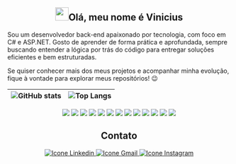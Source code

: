 <h2 align="center"><img src="https://media.giphy.com/media/hvRJCLFzcasrR4ia7z/giphy.gif" width="30px"><strong>Olá, meu nome é Vinicius</strong></h2>

Sou um desenvolvedor back-end apaixonado por tecnologia, com foco em C# e ASP.NET.
Gosto de aprender de forma prática e aprofundada, sempre buscando entender a lógica por trás do código para entregar soluções eficientes e bem estruturadas.

Se quiser conhecer mais dos meus projetos e acompanhar minha evolução, fique à vontade para explorar meus repositórios! 😉


| ![GitHub stats](https://github-readme-stats.vercel.app/api?username=viniciuskirsten&show_icons=true&theme=dark) | ![Top Langs](https://github-readme-stats.vercel.app/api/top-langs/?username=viniciuskirsten&layout=compact&theme=dark) |
| --------------------------------------------------------------------------------------------------------------- | ---------------------------------------------------------------------------------------------------------------------- |

<p align="center">
  <img src="https://img.shields.io/badge/C%23-239120?style=for-the-badge&logo=c-sharp&logoColor=white"/>
  <img src="https://img.shields.io/badge/HTML5-E34F26?style=for-the-badge&logo=html5&logoColor=white"/>
  <img src="https://img.shields.io/badge/CSS3-1572B6?style=for-the-badge&logo=css3&logoColor=white"/>
  <img src="https://img.shields.io/badge/Bootstrap-7952B3?style=for-the-badge&logo=bootstrap&logoColor=white"/>
  <img src="https://img.shields.io/badge/Postman-FF6C37?style=for-the-badge&logo=postman&logoColor=white"/>
  <img src="https://img.shields.io/badge/GIT-F05032?style=for-the-badge&logo=git&logoColor=white"/>
  <img src="https://img.shields.io/badge/Linux-FCC624?style=for-the-badge&logo=linux&logoColor=black"/>
  <img src="https://img.shields.io/badge/SQL%20Server-CC2927?style=for-the-badge&logo=microsoftsqlserver&logoColor=white"/>
  <img src="https://img.shields.io/badge/.NET-512BD4?style=for-the-badge&logo=dotnet&logoColor=white"/>
  <img src="https://img.shields.io/badge/Neovim-57A143?style=for-the-badge&logo=neovim&logoColor=white"/>
  <img src="https://img.shields.io/badge/Rider-000000?style=for-the-badge&logo=rider&logoColor=white"/>
  <img src="https://img.shields.io/badge/SQLite-003B57?style=for-the-badge&logo=sqlite&logoColor=white"/>
  <img src="https://img.shields.io/badge/Swagger-85EA2D?style=for-the-badge&logo=swagger&logoColor=black"/>
</p>

<h2 align="center"><strong>Contato</strong></h2>

<div align="center">
  <a href="https://www.linkedin.com/in/vinicius-kirsten-mendon%C3%A7a/">
    <img src="https://img.shields.io/badge/LinkedIn-0077B5?style=for-the-badge&logo=linkedin&logoColor=white" alt="Icone Linkedin">
  </a>
  <a href="mailto:vinicius.k.mendonca@outlook.com">
    <img src="https://img.shields.io/badge/Gmail-D14836?style=for-the-badge&logo=gmail&logoColor=white" alt="Icone Gmail">
  </a>
  <a href="https://www.instagram.com/vini_kirsten/?hl=br">
    <img src="https://img.shields.io/badge/Instagram-E4405F?style=for-the-badge&logo=instagram&logoColor=white" alt="Icone Instagram">
  </a>
</div>
